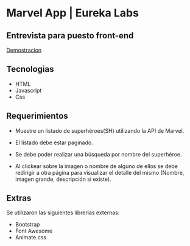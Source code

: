# Marvel App | Eureka Labs

## Entrevista para puesto front-end  

[Demostracion](https://juanignaciosala-marvel.netlify.app/index.html)

## Tecnologias

- HTML
- Javascript
- Css

## Requerimientos

- Muestre un listado de superhéroes(SH) utilizando la API de Marvel.

- El listado debe estar paginado.

- Se debe poder realizar una búsqueda por nombre del superhéroe.

- Al clickear sobre la imagen o nombre de alguno de ellos se debe redirigir a otra página para visualizar el detalle del mismo (Nombre, imagen grande, descripción si existe).

## Extras

Se utilizaron las siguientes librerias externas:

- Bootstrap
- Font Awesome
- Animate.css

